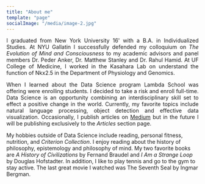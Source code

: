 ```yaml
---
title: "About me"
template: "page"
socialImage: "/media/image-2.jpg"
---
```


<p style="text-align:justify">I graduated from New York University 16' with a B.A. in Individualized Studies. 
At NYU Gallatin I successfully defended my colloquium on <i>The Evolution of Mind and Consciousness</i> 
to my academic advisors and panel members Dr. Peder Anker, Dr. Matthew Stanley and Dr. Rahul Hamid.
At UF College of Medicine, I worked in the Kasahara Lab on understand the function of Nkx2.5 in the 
Department of Physiology and Genomics.</p> 

<p style="text-align:justify">When I learned about the Data Science program Lambda School
was offering were enrolling students. I decided to take a risk and enroll full-time. Data Science
is an opportunity combining an interdisciplinary skill set to effect a positive change in the world.
Currently, my favorite topics include natural language processing, object detection and 
effective data visualization. Occasionally, I publish articles on <a href="https://medium.com/@andronikmk">Medium</a> but in the future
I will be publishing exclusively to the <i>Articles</i> section page.</p>

<p>My hobbies outside of Data Science include reading, personal fitness, nutrition, and <i>Criterion Collection</i>.
I enjoy reading about the history of philosophy, epistemology and philosophy of mind. My two favorite books are
<i>A History of Civilizations</i> by Fernand Braudel and <i>I Am a Strange Loop</i> by Douglas Hofstadter.
In addition, I like to play tennis and go to the gym to stay active. The last great movie I watched was
<l>The Seventh Seal</l> by Ingmar Bergman.</p>